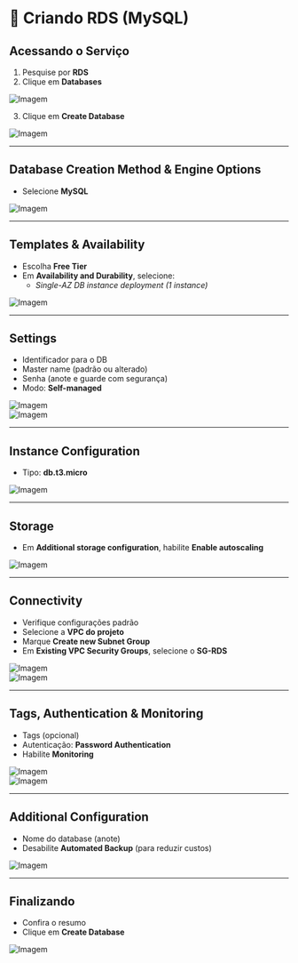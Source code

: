 # 💾 Criando RDS (MySQL)

## Acessando o Serviço

1. Pesquise por **RDS**  
2. Clique em **Databases**  

![Imagem]()

3. Clique em **Create Database**  

![Imagem]()

---

## Database Creation Method & Engine Options
- Selecione **MySQL**  

![Imagem]()

---

## Templates & Availability
- Escolha **Free Tier**  
- Em **Availability and Durability**, selecione:  
  - *Single-AZ DB instance deployment (1 instance)*  

![Imagem]()

---

## Settings
- Identificador para o DB  
- Master name (padrão ou alterado)  
- Senha (anote e guarde com segurança)  
- Modo: **Self-managed**  

![Imagem]()  
![Imagem]()

---

## Instance Configuration
- Tipo: **db.t3.micro**  

![Imagem]()

---

## Storage
- Em **Additional storage configuration**, habilite **Enable autoscaling**  

![Imagem]()

---

## Connectivity
- Verifique configurações padrão  
- Selecione a **VPC do projeto**  
- Marque **Create new Subnet Group**  
- Em **Existing VPC Security Groups**, selecione o **SG-RDS**  

![Imagem]()  
![Imagem]()  

---

## Tags, Authentication & Monitoring
- Tags (opcional)  
- Autenticação: **Password Authentication**  
- Habilite **Monitoring**  

![Imagem]()  
![Imagem]()

---

## Additional Configuration
- Nome do database (anote)  
- Desabilite **Automated Backup** (para reduzir custos)  

![Imagem]()

---

## Finalizando
- Confira o resumo  
- Clique em **Create Database**  

![Imagem]()
